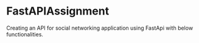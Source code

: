 # FastAPIAssignment
Creating an API for social networking application using FastApi with below functionalities.
